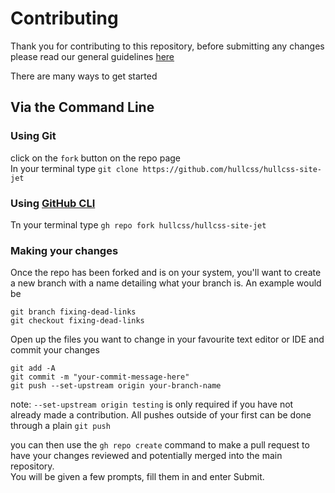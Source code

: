 # Contributing

Thank you for contributing to this repository, before submitting any changes please read our general guidelines [here](https://github.com/hullcss/contributing)  

There are many ways to get started

## Via the Command Line

### Using Git

click on the `fork` button on the repo page  
In your terminal type `git clone https://github.com/hullcss/hullcss-site-jet`  

### Using [GitHub CLI](https://cli.github.com/)  

Tn your terminal type
`gh repo fork hullcss/hullcss-site-jet`  

### Making your changes

Once the repo has been forked and is on your system, you'll want to create a new branch with a name detailing what your branch is. An example would be  

```git
git branch fixing-dead-links
git checkout fixing-dead-links
````  

Open up the files you want to change in your favourite text editor or IDE and commit your changes  

```git
git add -A
git commit -m "your-commit-message-here"
git push --set-upstream origin your-branch-name
```

note: `--set-upstream origin testing` is only required if you have not already made a contribution. All pushes outside of your first can be done through a plain `git push`  

you can then use the `gh repo create` command to make a pull request to have your changes reviewed and potentially merged into the main repository.  
You will be given a few prompts, fill them in and enter Submit.  
